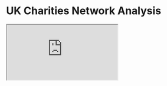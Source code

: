 # UK Charities Network Analysis

<iframe src="https://github.com/pranavbansal04/UK-CHarities-Network-Analysis/master/outputs/canal&riverTrust.html" title="W3Schools Free Online Web Tutorials"></iframe>
